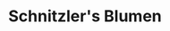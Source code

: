 ---
title: "Schnitzler's Blumen"
url: /duesseldorf/schnitzlers-blumen-duisburger-strasse/
shop: Blumen
---